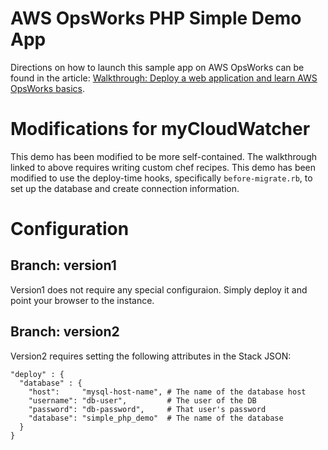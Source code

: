 # AWS OpsWorks PHP Simple Demo App

Directions on how to launch this sample app on AWS OpsWorks can be found in the article: [Walkthrough: Deploy a web
application and learn AWS OpsWorks basics](http://docs.aws.amazon.com/opsworks/latest/userguide/gettingstarted.walkthrough.phpapp.html).

# Modifications for myCloudWatcher

This demo has been modified to be more self-contained. The walkthrough linked to above requires writing custom
chef recipes. This demo has been modified to use the deploy-time hooks, specifically `before-migrate.rb`,
to set up the database and create connection information.

# Configuration

## Branch: version1

Version1 does not require any special configuraion. Simply deploy it and point your browser to the instance.

## Branch: version2

Version2 requires setting the following attributes in the Stack JSON:

    "deploy" : {
      "database" : {
        "host":     "mysql-host-name", # The name of the database host
        "username": "db-user",         # The user of the DB
        "password": "db-password",     # That user's password
        "database": "simple_php_demo"  # The name of the database
      }
    }
